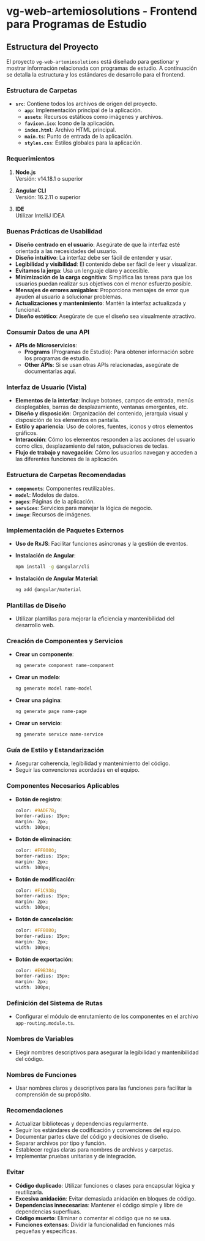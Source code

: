 # vg-web-artemiosolutions - Frontend para Programas de Estudio

## Estructura del Proyecto

El proyecto `vg-web-artemiosolutions` está diseñado para gestionar y mostrar información relacionada con programas de estudio. A continuación se detalla la estructura y los estándares de desarrollo para el frontend.

### Estructura de Carpetas

- **`src`**: Contiene todos los archivos de origen del proyecto.
  - **`app`**: Implementación principal de la aplicación.
  - **`assets`**: Recursos estáticos como imágenes y archivos.
  - **`favicon.ico`**: Icono de la aplicación.
  - **`index.html`**: Archivo HTML principal.
  - **`main.ts`**: Punto de entrada de la aplicación.
  - **`styles.css`**: Estilos globales para la aplicación.

### Requerimientos

1. **Node.js**  
   Versión: v14.18.1 o superior

2. **Angular CLI**  
   Versión: 16.2.11 o superior

3. **IDE**  
   Utilizar IntelliJ IDEA

### Buenas Prácticas de Usabilidad

- **Diseño centrado en el usuario**: Asegúrate de que la interfaz esté orientada a las necesidades del usuario.
- **Diseño intuitivo**: La interfaz debe ser fácil de entender y usar.
- **Legibilidad y visibilidad**: El contenido debe ser fácil de leer y visualizar.
- **Evitamos la jerga**: Usa un lenguaje claro y accesible.
- **Minimización de la carga cognitiva**: Simplifica las tareas para que los usuarios puedan realizar sus objetivos con el menor esfuerzo posible.
- **Mensajes de errores amigables**: Proporciona mensajes de error que ayuden al usuario a solucionar problemas.
- **Actualizaciones y mantenimiento**: Mantén la interfaz actualizada y funcional.
- **Diseño estético**: Asegúrate de que el diseño sea visualmente atractivo.

### Consumir Datos de una API

- **APIs de Microservicios**:
  - **Programs** (Programas de Estudio): Para obtener información sobre los programas de estudio.
  - **Other APIs**: Si se usan otras APIs relacionadas, asegúrate de documentarlas aquí.

### Interfaz de Usuario (Vista)

- **Elementos de la interfaz**: Incluye botones, campos de entrada, menús desplegables, barras de desplazamiento, ventanas emergentes, etc.
- **Diseño y disposición**: Organización del contenido, jerarquía visual y disposición de los elementos en pantalla.
- **Estilo y apariencia**: Uso de colores, fuentes, iconos y otros elementos gráficos.
- **Interacción**: Cómo los elementos responden a las acciones del usuario como clics, desplazamiento del ratón, pulsaciones de teclas.
- **Flujo de trabajo y navegación**: Cómo los usuarios navegan y acceden a las diferentes funciones de la aplicación.

### Estructura de Carpetas Recomendadas

- **`components`**: Componentes reutilizables.
- **`model`**: Modelos de datos.
- **`pages`**: Páginas de la aplicación.
- **`services`**: Servicios para manejar la lógica de negocio.
- **`image`**: Recursos de imágenes.

### Implementación de Paquetes Externos

- **Uso de RxJS**: Facilitar funciones asíncronas y la gestión de eventos.

- **Instalación de Angular**:
  ```bash
  npm install -g @angular/cli
  ```

- **Instalación de Angular Material**:
  ```bash
  ng add @angular/material
  ```

### Plantillas de Diseño

- Utilizar plantillas para mejorar la eficiencia y mantenibilidad del desarrollo web.

### Creación de Componentes y Servicios

- **Crear un componente**:
  ```bash
  ng generate component name-component
  ```

- **Crear un modelo**:
  ```bash
  ng generate model name-model
  ```

- **Crear una página**:
  ```bash
  ng generate page name-page
  ```

- **Crear un servicio**:
  ```bash
  ng generate service name-service
  ```

### Guía de Estilo y Estandarización

- Asegurar coherencia, legibilidad y mantenimiento del código.
- Seguir las convenciones acordadas en el equipo.

### Componentes Necesarios Aplicables

- **Botón de registro**:
  ```css
  color: #9ADE7B;
  border-radius: 15px;
  margin: 2px;
  width: 100px;
  ```

- **Botón de eliminación**:
  ```css
  color: #FF8080;
  border-radius: 15px;
  margin: 2px;
  width: 100px;
  ```

- **Botón de modificación**:
  ```css
  color: #F1C93B;
  border-radius: 15px;
  margin: 2px;
  width: 100px;
  ```

- **Botón de cancelación**:
  ```css
  color: #FF8080;
  border-radius: 15px;
  margin: 2px;
  width: 100px;
  ```

- **Botón de exportación**:
  ```css
  color: #E9B384;
  border-radius: 15px;
  margin: 2px;
  width: 100px;
  ```

### Definición del Sistema de Rutas

- Configurar el módulo de enrutamiento de los componentes en el archivo `app-routing.module.ts`.

### Nombres de Variables

- Elegir nombres descriptivos para asegurar la legibilidad y mantenibilidad del código.

### Nombres de Funciones

- Usar nombres claros y descriptivos para las funciones para facilitar la comprensión de su propósito.

### Recomendaciones

- Actualizar bibliotecas y dependencias regularmente.
- Seguir los estándares de codificación y convenciones del equipo.
- Documentar partes clave del código y decisiones de diseño.
- Separar archivos por tipo y función.
- Establecer reglas claras para nombres de archivos y carpetas.
- Implementar pruebas unitarias y de integración.

### Evitar

- **Código duplicado**: Utilizar funciones o clases para encapsular lógica y reutilizarla.
- **Excesiva anidación**: Evitar demasiada anidación en bloques de código.
- **Dependencias innecesarias**: Mantener el código simple y libre de dependencias superfluas.
- **Código muerto**: Eliminar o comentar el código que no se usa.
- **Funciones extensas**: Dividir la funcionalidad en funciones más pequeñas y específicas.

